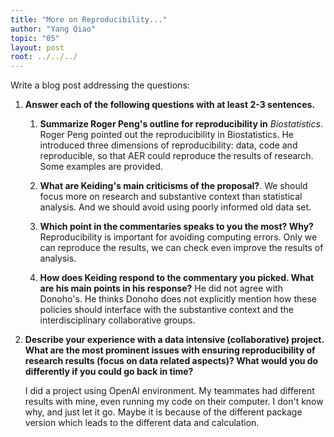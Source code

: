 ```yaml
---
title: "More on Reproducibility..."
author: "Yang Qiao"
topic: "05"
layout: post
root: ../../../
---
```



Write a blog post addressing the questions: 

1. **Answer each of the following questions with at least 2-3 sentences.**

    1. **Summarize Roger Peng's outline for reproducibility in** *Biostatistics*. 
    Roger Peng pointed out the reproducibility in Biostatistics. He introduced three dimensions of reproducibility: data, code and reproducible, so that AER could reproduce the results of research. Some examples are provided.
    
    2. **What are Keiding's main criticisms of the proposal?**. 
    We should focus more on research and substantive context than statistical analysis. And we should avoid using poorly informed old data set.
    
    3. **Which point in the commentaries speaks to you the most? Why?**
    Reproducibility is important for avoiding computing errors. Only we can reproduce the results, we can check even improve the results of analysis.
    
    4. **How does Keiding respond to the commentary you picked. What are his main points in his response?**
    He did not agree with Donoho's. He thinks Donoho does not explicitly mention how these policies should interface with the substantive context and the interdisciplinary collaborative groups.
    
2. **Describe your experience with a data intensive (collaborative) project. What are the most prominent issues with ensuring reproducibility of research results (focus on data related aspects)? What would you do differently if you could go back in time?**

    I did a project using OpenAI environment. My teammates had different results with mine, even running my code on their computer. I don't know why, and just let it go. Maybe it is because of the different package version which leads to the different data and calculation.

